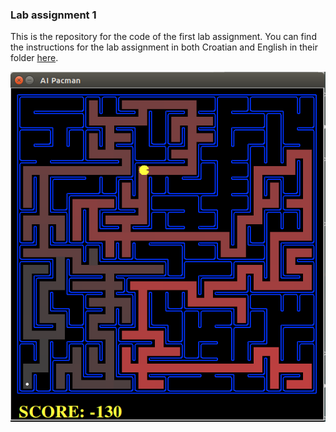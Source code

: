 ### Lab assignment 1

This is the repository for the code of the first lab assignment. You can find the instructions for the lab assignment in both Croatian and English in their folder [here](lab1/instructions/).

![Depth first search example](misc/DFS_example.png)
